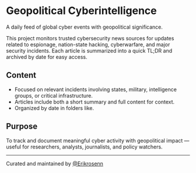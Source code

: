 # Geopolitical Cyberintelligence

A daily feed of global cyber events with geopolitical significance.

This project monitors trusted cybersecurity news sources for updates related to espionage, nation-state hacking, cyberwarfare, and major security incidents. Each article is summarized into a quick TL;DR and archived by date for easy access.

## Content
- Focused on relevant incidents involving states, military, intelligence groups, or critical infrastructure.
- Articles include both a short summary and full content for context.
- Organized by date in folders like.

## Purpose
To track and document meaningful cyber activity with geopolitical impact — useful for researchers, analysts, journalists, and policy watchers.

---

Curated and maintained by [@Erikrosenn](https://github.com/Erikrosenn)
